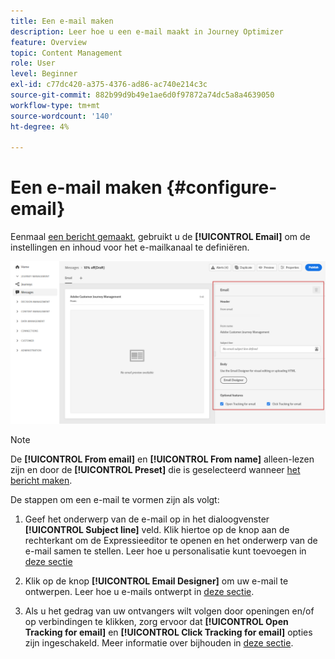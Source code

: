 ```yaml
---
title: Een e-mail maken
description: Leer hoe u een e-mail maakt in Journey Optimizer
feature: Overview
topic: Content Management
role: User
level: Beginner
exl-id: c77dc420-a375-4376-ad86-ac740e214c3c
source-git-commit: 882b99d9b49e1ae6d0f97872a74dc5a8a4639050
workflow-type: tm+mt
source-wordcount: '140'
ht-degree: 4%

---
```


# Een e-mail maken {#configure-email}

Eenmaal [een bericht gemaakt](create-message.md), gebruikt u de **[!UICONTROL Email]** om de instellingen en inhoud voor het e-mailkanaal te definiëren.

![](assets/emails-configuration.png)

>[!NOTE]
>
>De **[!UICONTROL From email]** en **[!UICONTROL From name]** alleen-lezen zijn en door de **[!UICONTROL Preset]** die is geselecteerd wanneer [het bericht maken](create-message.md).

De stappen om een e-mail te vormen zijn als volgt:

1. Geef het onderwerp van de e-mail op in het dialoogvenster **[!UICONTROL Subject line]** veld. Klik hiertoe op de knop aan de rechterkant om de Expressieeditor te openen en het onderwerp van de e-mail samen te stellen. Leer hoe u personalisatie kunt toevoegen in [deze sectie](../personalization/personalize.md)

1. Klik op de knop **[!UICONTROL Email Designer]** om uw e-mail te ontwerpen. Leer hoe u e-mails ontwerpt in [deze sectie](design-emails.md).

1. Als u het gedrag van uw ontvangers wilt volgen door openingen en/of op verbindingen te klikken, zorg ervoor dat **[!UICONTROL Open Tracking for email]** en **[!UICONTROL Click Tracking for email]** opties zijn ingeschakeld. Meer informatie over bijhouden in [deze sectie](message-tracking.md).
